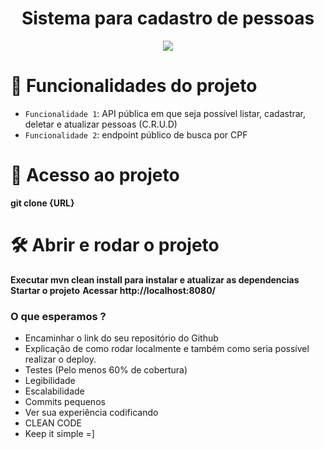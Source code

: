 <h1 align="center"> Sistema para cadastro de pessoas </h1>

<p align="center">
<img src="http://img.shields.io/static/v1?label=STATUS&message=EM%20DESENVOLVIMENTO&color=GREEN&style=for-the-badge"/>
</p>

# :hammer: Funcionalidades do projeto

- `Funcionalidade 1`: API pública em que seja possível listar, cadastrar, deletar e atualizar pessoas (C.R.U.D)
- `Funcionalidade 2`: endpoint público de busca por CPF

# 📁 Acesso ao projeto

**git clone {URL}**

# 🛠️ Abrir e rodar o projeto

**Executar mvn clean install para instalar e atualizar as dependencias**
**Startar o projeto**
**Acessar http://localhost:8080/**




### O que esperamos ?
- Encaminhar o link do seu repositório do Github
- Explicação de como rodar localmente e também como seria possível realizar o deploy.
- Testes (Pelo menos 60% de cobertura)
- Legibilidade
- Escalabilidade
- Commits pequenos
- Ver sua experiência codificando
- CLEAN CODE
- Keep it simple =] 
